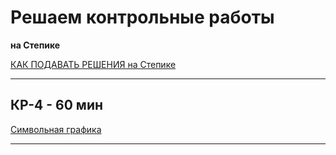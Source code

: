 # Решаем контрольные работы  
**на Степике**

[КАК ПОДАВАТЬ РЕШЕНИЯ на Степике](https://stepik.org/lesson/400586/step/1?unit=389689)  

---  

## КР-4 - 60 мин  
[Символьная графика](https://stepik.org/lesson/309342/step/1?unit=291491)  

---  
